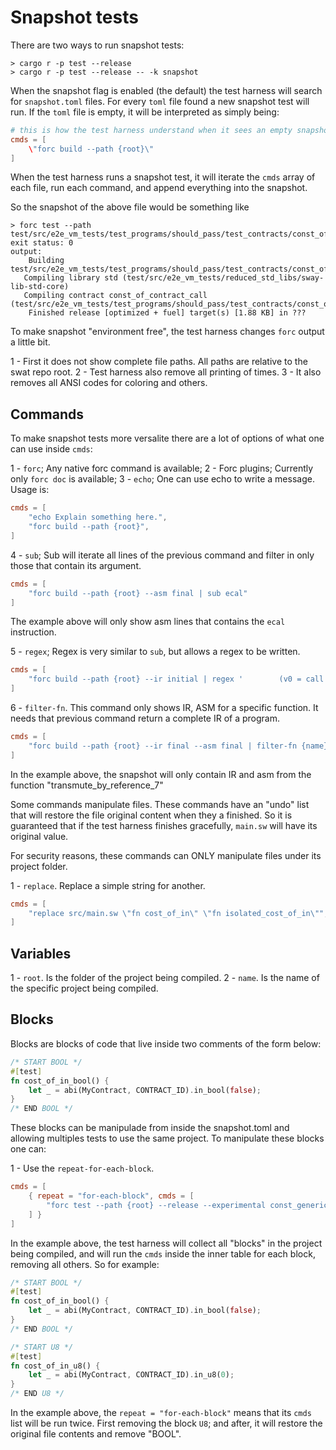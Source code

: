 # Snapshot tests

There are two ways to run snapshot tests:

```
> cargo r -p test --release
> cargo r -p test --release -- -k snapshot
```

When the snapshot flag is enabled (the default) the test harness will search for `snapshot.toml` files. For every `toml` file found a new snapshot test will run. If the `toml` file is empty, it will be interpreted as simply being:

```toml
# this is how the test harness understand when it sees an empty snapshot.toml
cmds = [
    \"forc build --path {root}\"
]
```

When the test harness runs a snapshot test, it will iterate the `cmds` array of each file, run each command, and append everything into the snapshot.

So the snapshot of the above file would be something like

```
> forc test --path test/src/e2e_vm_tests/test_programs/should_pass/test_contracts/const_of_contract_call
exit status: 0
output:
    Building test/src/e2e_vm_tests/test_programs/should_pass/test_contracts/const_of_contract_call
   Compiling library std (test/src/e2e_vm_tests/reduced_std_libs/sway-lib-std-core)
   Compiling contract const_of_contract_call (test/src/e2e_vm_tests/test_programs/should_pass/test_contracts/const_of_contract_call)
    Finished release [optimized + fuel] target(s) [1.88 KB] in ???
```

To make snapshot "environment free", the test harness changes `forc` output a little bit.

1 - First it does not show complete file paths. All paths are relative to the swat repo root.
2 - Test harness also remove all printing of times.
3 - It also removes all ANSI codes for coloring and others.

## Commands

To make snapshot tests more versalite there are a lot of options of what one can use inside `cmds`:

1 - `forc`; Any native forc command is available;
2 - Forc plugins; Currently only `forc doc` is available;
3 - `echo`; One can use echo to write a message. Usage is:

```toml
cmds = [
    "echo Explain something here.",
    "forc build --path {root}",
]
```

4 - `sub`; Sub will iterate all lines of the previous command and filter in only those that contain its argument.

```toml
cmds = [
    "forc build --path {root} --asm final | sub ecal"
]
```

The example above will only show asm lines that contains the `ecal` instruction.

5 - `regex`; Regex is very similar to `sub`, but allows a regex to be written.

```toml
cmds = [
    "forc build --path {root} --ir initial | regex '        (v0 = call call|v0 = const|v1 = const|revert)'"
]
```

6 - `filter-fn`. This command only shows IR, ASM for a specific function. It needs that previous command return a complete IR of a program. 

```toml
cmds = [
    "forc build --path {root} --ir final --asm final | filter-fn {name} transmute_by_reference_7",
]
```

In the example above, the snapshot will only contain IR and asm from the function "transmute_by_reference_7"

Some commands manipulate files. These commands have an "undo" list that will restore the file original content when they a finished.
So it is guaranteed that if the test harness finishes gracefully, `main.sw` will have its original value.

For security reasons, these commands can ONLY manipulate files under its project folder.

1 - `replace`. Replace a simple string for another.

```toml
cmds = [
    "replace src/main.sw \"fn cost_of_in\" \"fn isolated_cost_of_in\"",
]
```

## Variables

1 - `root`. Is the folder of the project being compiled.
2 - `name`. Is the name of the specific project being compiled.

## Blocks

Blocks are blocks of code that live inside two comments of the form below:

```rust
/* START BOOL */
#[test]
fn cost_of_in_bool() {
    let _ = abi(MyContract, CONTRACT_ID).in_bool(false);
}
/* END BOOL */
```

These blocks can be manipulade from inside the snapshot.toml and allowing multiples tests to use the same project.
To manipulate these blocks one can:

1 - Use the `repeat-for-each-block`. 

```toml
cmds = [
    { repeat = "for-each-block", cmds = [
        "forc test --path {root} --release --experimental const_generics"
    ] }
]
```

In the example above, the test harness will collect all "blocks" in the project being compiled, and will run the `cmds` inside the inner table for each block, removing all others. So for example:

```rust
/* START BOOL */
#[test]
fn cost_of_in_bool() {
    let _ = abi(MyContract, CONTRACT_ID).in_bool(false);
}
/* END BOOL */

/* START U8 */
#[test]
fn cost_of_in_u8() {
    let _ = abi(MyContract, CONTRACT_ID).in_u8(0);
}
/* END U8 */
```

In the example above, the `repeat = "for-each-block"` means that its `cmds` list will be run twice. First removing the block `U8`; and after, it will restore the original file contents and remove "BOOL".
